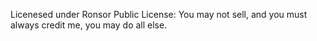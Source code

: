 Licenesed under Ronsor Public License: You may not sell, and you must always credit me, you may do all else.
